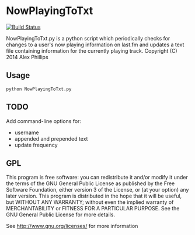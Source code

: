 NowPlayingToTxt
===============

[![Build Status](https://travis-ci.org/alecksphillips/NowPlayingToTxt.png?branch=master)](https://travis-ci.org/alecksphillips/NowPlayingToTxt)

NowPlayingToTxt.py is a python script which periodically checks for
changes to a user's now playing information on last.fm and updates a
text file containing information for the currently playing track.
Copyright (C) 2014  Alex Phillips

Usage
-----

`python NowPlayingToTxt.py`

TODO
----

Add command-line options for:
* username
* appended and prepended text
* update frequency

GPL
---

This program is free software: you can redistribute it and/or modify
it under the terms of the GNU General Public License as published by
the Free Software Foundation, either version 3 of the License, or
(at your option) any later version.
This program is distributed in the hope that it will be useful,
but WITHOUT ANY WARRANTY; without even the implied warranty of
MERCHANTABILITY or FITNESS FOR A PARTICULAR PURPOSE.  See the
GNU General Public License for more details.

See <http://www.gnu.org/licenses/> for more information

